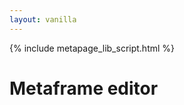 ```yaml
---
layout: vanilla
---
```


<head>
<link rel="stylesheet" href="{{site.data.urls.bulma}}">
<link rel="stylesheet" href="css/styles.css">

{% include metapage_lib_script.html %}
</head>

<body>

<h1>Metaframe editor</h1>

<div id="url" >
</div>
<div class="horizontal" >
	<div class="column-inputs-outputs" id="container-inputs" ></div>
	<div class="column-metaframe"      id="container-metaframe" ></div>
	<div class="column-inputs-outputs" id="container-outputs" ></div>
</div>

</body>

<script src="index.js"></script>
